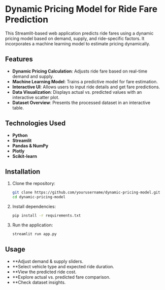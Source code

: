 # Dynamic Pricing Model for Ride Fare Prediction

This Streamlit-based web application predicts ride fares using a dynamic pricing model based on demand, supply, and ride-specific factors. It incorporates a machine learning model to estimate pricing dynamically.

## Features

- **Dynamic Pricing Calculation**: Adjusts ride fare based on real-time demand and supply.
- **Machine Learning Model**: Trains a predictive model for fare estimation.
- **Interactive UI**: Allows users to input ride details and get fare predictions.
- **Data Visualization**: Displays actual vs. predicted values with an interactive scatter plot.
- **Dataset Overview**: Presents the processed dataset in an interactive table.

## Technologies Used

- **Python**
- **Streamlit**
- **Pandas & NumPy**
- **Plotly**
- **Scikit-learn**

## Installation

1. Clone the repository:
   ```bash
   git clone https://github.com/yourusername/dynamic-pricing-model.git
   cd dynamic-pricing-model
2. Install dependencies:
   ```bash
   pip install -r requirements.txt
3. Run the application:
   ```bash
   streamlit run app.py

##  Usage
- **Adjust demand & supply sliders.
- **Select vehicle type and expected ride duration.
- **View the predicted ride cost.
- **Explore actual vs. predicted fare comparison.
- **Check dataset insights.
